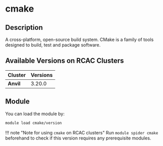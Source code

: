 # cmake

## Description
A cross-platform, open-source build system. CMake is a family of tools designed to build, test and package software.

## Available Versions on RCAC Clusters
|Cluster|Versions|
|---|---|
|**Anvil**|3.20.0|

## Module
You can load the module by:

```bash
module load cmake/version
```

!!! note "Note for using `cmake` on RCAC clusters"
    Run `module spider cmake` beforehand to check if this version requires any prerequisite modules.
